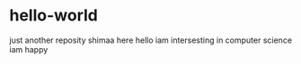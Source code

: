 # hello-world
just another reposity
shimaa here hello iam intersesting in computer science
iam happy 

